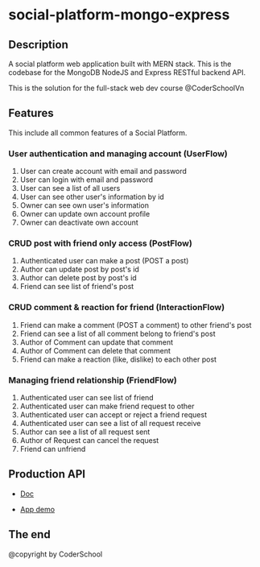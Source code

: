 # social-platform-mongo-express

## Description

A social platform web application built with MERN stack. This is the codebase for the MongoDB NodeJS and Express RESTful backend API.

This is the solution for the full-stack web dev course @CoderSchoolVn

## Features

This include all common features of a Social Platform.

### User authentication and managing account (UserFlow)

1. User can create account with email and password
2. User can login with email and password
3. User can see a list of all users
4. User can see other user's information by id
5. Owner can see own user's information
6. Owner can update own account profile
7. Owner can deactivate own account

### CRUD post with friend only access (PostFlow)

1. Authenticated user can make a post (POST a post)
2. Author can update post by post's id
3. Author can delete post by post's id
4. Friend can see list of friend's post

### CRUD comment & reaction for friend (InteractionFlow)

1. Friend can make a comment (POST a comment) to other friend's post
2. Friend can see a list of all comment belong to friend's post
3. Author of Comment can update that comment
4. Author of Comment can delete that comment
5. Friend can make a reaction (like, dislike) to each other post

### Managing friend relationship (FriendFlow)

1. Authenticated user can see list of friend
2. Authenticated user can make friend request to other
3. Authenticated user can accept or reject a friend request
4. Authenticated user can see a list of all request receive
5. Author can see a list of all request sent
6. Author of Request can cancel the request
7. Friend can unfriend

## Production API

- [Doc](https://app.swaggerhub.com/apis-docs/dhminh1024/CoderComm/1.0.0#/Reaction/createReaction)

- [App demo](https://codercomm-dot-cs-platform-306304.et.r.appspot.com/)

## The end

@copyright by CoderSchool

